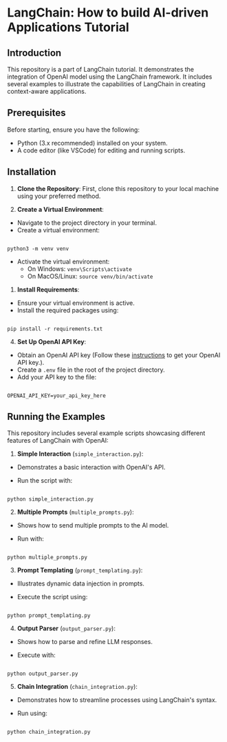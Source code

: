  

# LangChain: How to build AI-driven Applications Tutorial

## Introduction
This repository is a part of LangChain tutorial. It demonstrates the integration of OpenAI model using the LangChain framework. It includes several examples to illustrate the capabilities of LangChain in creating context-aware applications.

## Prerequisites
Before starting, ensure you have the following:

- Python (3.x recommended) installed on your system.
- A code editor (like VSCode) for editing and running scripts.


## Installation

1. **Clone the Repository**: First, clone this repository to your local machine using your preferred method.

2. **Create a Virtual Environment**:

- Navigate to the project directory in your terminal.
- Create a virtual environment:

```

python3 -m venv venv

```

- Activate the virtual environment:
  - On Windows: `venv\Scripts\activate`
  - On MacOS/Linux: `source venv/bin/activate`


1. **Install Requirements**:

- Ensure your virtual environment is active.
- Install the required packages using:

```

pip install -r requirements.txt

```


4. **Set Up OpenAI API Key**:
- Obtain an OpenAI API key (Follow these [instructions](https://www.howtogeek.com/885918/how-to-get-an-openai-api-key/) to get your OpenAI API key.).
- Create a `.env` file in the root of the project directory.
- Add your API key to the file:

```

OPENAI_API_KEY=your_api_key_here

```

  
## Running the Examples

This repository includes several example scripts showcasing different features of LangChain with OpenAI:



1. **Simple Interaction** (`simple_interaction.py`):

- Demonstrates a basic interaction with OpenAI's API.

- Run the script with:

```

python simple_interaction.py

```


2. **Multiple Prompts** (`multiple_prompts.py`):

- Shows how to send multiple prompts to the AI model.

- Run with:

```

python multiple_prompts.py

```


3. **Prompt Templating** (`prompt_templating.py`):

- Illustrates dynamic data injection in prompts.

- Execute the script using:

```

python prompt_templating.py

```


4. **Output Parser** (`output_parser.py`):

- Shows how to parse and refine LLM responses.

- Execute with:

```

python output_parser.py

```  


5. **Chain Integration** (`chain_integration.py`):

- Demonstrates how to streamline processes using LangChain's syntax.

- Run using:

```

python chain_integration.py

```

  



  
